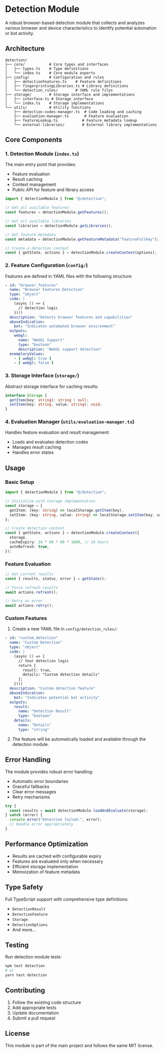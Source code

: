 # Detection Module

A robust browser-based detection module that collects and analyzes various browser and device characteristics to identify potential automation or bot activity.

## Architecture

```
detection/
├── core/           # Core types and interfaces
│   ├── types.ts    # Type definitions
│   └── index.ts    # Core module exports
├── config/         # Configuration and rules
│   ├── detectionFeatures.ts    # Feature definitions
│   ├── fingerprintingLibraries.ts # Library definitions
│   └── detection_rules/        # YAML rule files
├── storage/        # Storage interface and implementations
│   ├── interface.ts # Storage interface
│   └── index.ts    # Storage implementations
└── utils/          # Utility functions
    ├── detection-codes-manager.ts  # Code loading and caching
    ├── evaluation-manager.ts       # Feature evaluation
    ├── featureLookup.ts           # Feature metadata lookup
    └── external-libraries/        # External library implementations
```

## Core Components

### 1. Detection Module (`index.ts`)

The main entry point that provides:

- Feature evaluation
- Result caching
- Context management
- Public API for feature and library access

```typescript
import { detectionModule } from "@/detection";

// Get all available features
const features = detectionModule.getFeatures();

// Get all available libraries
const libraries = detectionModule.getLibraries();

// Get feature metadata
const metadata = detectionModule.getFeatureMetadata("featureFullKey");

// Create a detection context
const { getState, actions } = detectionModule.createContext(options);
```

### 2. Feature Configuration (`config/`)

Features are defined in YAML files with the following structure:

```yaml
- id: "browser_features"
  name: "Browser Features Detection"
  type: "object"
  code: |
    (async () => {
      // Detection logic
    })()
  description: "Detects browser features and capabilities"
  abuseIndication:
    bot: "Indicates automated browser environment"
  outputs:
    webgl:
      name: "WebGL Support"
      type: "boolean"
      description: "WebGL support detection"
  exemplaryValues:
    - { webgl: true }
    - { webgl: false }
```

### 3. Storage Interface (`storage/`)

Abstract storage interface for caching results:

```typescript
interface Storage {
  getItem(key: string): string | null;
  setItem(key: string, value: string): void;
}
```

### 4. Evaluation Manager (`utils/evaluation-manager.ts`)

Handles feature evaluation and result management:

- Loads and evaluates detection codes
- Manages result caching
- Handles error states

## Usage

### Basic Setup

```typescript
import { detectionModule } from "@/detection";

// Initialize with storage implementation
const storage = {
  getItem: (key: string) => localStorage.getItem(key),
  setItem: (key: string, value: string) => localStorage.setItem(key, value),
};

// Create detection context
const { getState, actions } = detectionModule.createContext({
  storage,
  cacheExpiry: 24 * 60 * 60 * 1000, // 24 hours
  autoRefresh: true,
});
```

### Feature Evaluation

```typescript
// Get current results
const { results, status, error } = getState();

// Force refresh results
await actions.refresh();

// Retry on error
await actions.retry();
```

### Custom Features

1. Create a new YAML file in `config/detection_rules/`:

```yaml
- id: "custom_detection"
  name: "Custom Detection"
  type: "object"
  code: |
    (async () => {
      // Your detection logic
      return {
        result: true,
        details: "Custom detection details"
      };
    })()
  description: "Custom detection feature"
  abuseIndication:
    bot: "Indicates potential bot activity"
  outputs:
    result:
      name: "Detection Result"
      type: "boolean"
    details:
      name: "Details"
      type: "string"
```

2. The feature will be automatically loaded and available through the detection module.

## Error Handling

The module provides robust error handling:

- Automatic error boundaries
- Graceful fallbacks
- Clear error messages
- Retry mechanisms

```typescript
try {
  const results = await detectionModule.loadAndEvaluate(storage);
} catch (error) {
  console.error("Detection failed:", error);
  // Handle error appropriately
}
```

## Performance Optimization

- Results are cached with configurable expiry
- Features are evaluated only when necessary
- Efficient storage implementation
- Memoization of feature metadata

## Type Safety

Full TypeScript support with comprehensive type definitions:

- `DetectionResult`
- `DetectionFeature`
- `Storage`
- `DetectionOptions`
- And more...

## Testing

Run detection module tests:

```bash
npm test detection
# or
yarn test detection
```

## Contributing

1. Follow the existing code structure
2. Add appropriate tests
3. Update documentation
4. Submit a pull request

## License

This module is part of the main project and follows the same MIT license.
